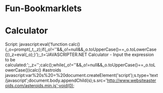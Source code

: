 # Fun-Bookmarklets

# Calculator
Script: javascript:eval('function calc(){_o=prompt(_t,_z);if(_o!=\'\'&&_o!=null&&_o.toUpperCase()==_o.toLowerCase())_z=eval(_o);}');_t='JAVASCRIPTER.NET Calculator - Input the expression to be calculated:';_z='';calc();while(_o!=''&&_o!=null&&_o.toUpperCase()==_o.toLowerCase())calc()
#astroids javascript:var%20s%20=%20document.createElement('script');s.type='text/javascript';document.body.appendChild(s);s.src='http://www.websiteasteroids.com/asteroids.min.js';void(0);
